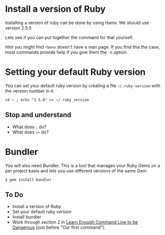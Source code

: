 # Install a version of Ruby

Installing a version of ruby can be done by using rbenv. We should use version 2.5.0

Lets see if you can put together the command for that yourself. 

_Hint_ you might find `rbenv` doesn't have a man page. If you find this the case, most commands provide help if you give them the `-h` option.

# Setting your default Ruby version

You can set your default ruby version by creating a file `~/.ruby-version` with the version number in it.

`cd ~ ; echo "2.5.0" >> ~/.ruby_version`

## Stop and understand

* What does `;` do?
* What does `>>` do?

# Bundler

You will also need Bundler. This is a tool that manages your Ruby Gems on a per project basis and lets you use different versions of the same Gem.

`$ gem install bundler`

## To Do

* Install a version of Ruby
* Set your default ruby version
* Install bundler
* Work through section 2 in [Learn Enough Command Line to be Dangerous](https://www.learnenough.com/command-line-tutorial) (just before "Our first command").
